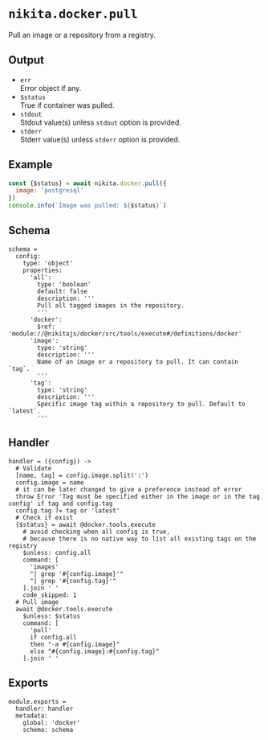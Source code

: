 
# `nikita.docker.pull`

Pull an image or a repository from a registry.

## Output

* `err`   
  Error object if any.
* `$status`   
  True if container was pulled.
* `stdout`   
  Stdout value(s) unless `stdout` option is provided.
* `stderr`   
  Stderr value(s) unless `stderr` option is provided.

## Example

```js
const {$status} = await nikita.docker.pull({
  image: 'postgresql'
})
console.info(`Image was pulled: ${$status}`)
```

## Schema

    schema =
      config:
        type: 'object'
        properties:
          'all':
            type: 'boolean'
            default: false
            description: '''
            Pull all tagged images in the repository.
            '''
          'docker':
            $ref: 'module://@nikitajs/docker/src/tools/execute#/definitions/docker'
          'image':
            type: 'string'
            description: '''
            Name of an image or a repository to pull. It can contain `tag`.
            '''
          'tag':
            type: 'string'
            description: '''
            Specific image tag within a repository to pull. Default to `latest`.
            '''

## Handler

    handler = ({config}) ->
      # Validate
      [name, tag] = config.image.split(':')
      config.image = name
      # it can be later changed to give a preference instead of error
      throw Error 'Tag must be specified either in the image or in the tag config' if tag and config.tag
      config.tag ?= tag or 'latest'
      # Check if exist
      {$status} = await @docker.tools.execute
        # avoid checking when all config is true,
        # because there is no native way to list all existing tags on the registry
        $unless: config.all
        command: [
          'images'
          "| grep '#{config.image}'"
          "| grep '#{config.tag}'"
        ].join ' '
        code_skipped: 1
      # Pull image
      await @docker.tools.execute
        $unless: $status
        command: [
          'pull'
          if config.all
          then "-a #{config.image}"
          else "#{config.image}:#{config.tag}"
        ].join ' '

## Exports

    module.exports =
      handler: handler
      metadata:
        global: 'docker'
        schema: schema
